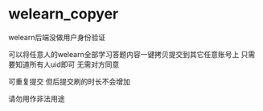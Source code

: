 # welearn_copyer
welearn后端没做用户身份验证  

可以将任意人的welearn全部学习答题内容一键拷贝提交到其它任意账号上 只需要知道所有人uid即可 无需对方同意  

可重复提交 但后提交刷的时长不会增加  

请勿用作非法用途  
